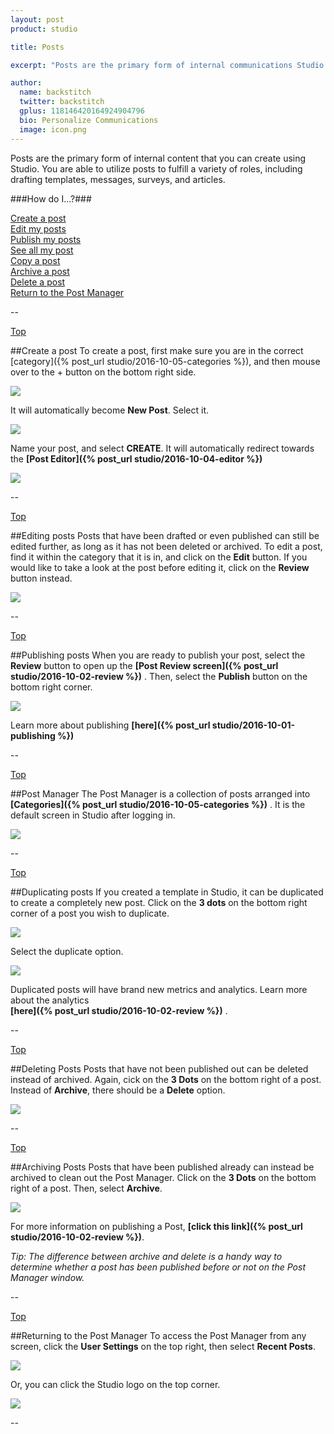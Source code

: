 ```yaml
---
layout: post
product: studio

title: Posts

excerpt: "Posts are the primary form of internal communications Studio designs and develops"

author:
  name: backstitch
  twitter: backstitch
  gplus: 118146420164924904796
  bio: Personalize Communications
  image: icon.png
---
```


Posts are the primary form of internal content that you can create using Studio. You are able to utilize posts to fulfill a variety of roles, including drafting templates, messages, surveys, and articles.

<a name='Top'></a>

###How do I...?###

[Create a post](#Create)<br />
[Edit my posts](#Edit)<br />
[Publish my posts](#Publish)<br />
[See all my post](#PostManager)<br />
[Copy a post](#Duplicate)<br />
[Archive a post](#Archive)<br />
[Delete a post](#Delete)<br />
[Return to the Post Manager](#Back)<br />

--

[Top](#Top)<br />

<a name='Create'></a>
##Create a post
To create a post, first make sure you are in the correct [category]({% post_url studio/2016-10-05-categories %}), and then mouse over to the + button on the bottom right side.

<div class="full zoomable"><img src="/images/studio/posts/new_1.png"></div>

It will automatically become **New Post**. Select it.

<div class="full zoomable"><img src="/images/studio/posts/new_post_1.png"></div>

Name your post, and select **CREATE**. It will automatically redirect towards the   **[Post Editor]({% post_url studio/2016-10-04-editor %})**

<div class="full zoomable"><img src="/images/studio/posts/new_post_2.png"></div>

--

[Top](#Top)<br />

<a name='Edit'></a>
##Editing posts
Posts that have been drafted or even published can still be edited further, as long as it has not been deleted or archived. To edit a post, find it within the category that it is in, and click on the **Edit** button. If you would like to take a look at the post before editing it, click on the **Review** button instead.

<div class="full zoomable"><img src="/images/studio/posts/edit_1.png"></div>

--

[Top](#Top)<br />

<a name='Publish'></a>
##Publishing posts
When you are ready to publish your post, select the **Review** button to open up the  **[Post Review screen]({% post_url studio/2016-10-02-review %})** . Then, select the **Publish** button on the bottom right corner.

<div class="full zoomable"><img src="/images/studio/posts/publish_1.png"></div>

Learn more about publishing **[here]({% post_url studio/2016-10-01-publishing %})**

--

[Top](#Top)<br />

<a name='PostManager'></a>
##Post Manager
The Post Manager is a collection of posts arranged into **[Categories]({% post_url studio/2016-10-05-categories %})** . It is the default screen in Studio after logging in.

<div class="full zoomable"><img src="/images/studio/posts/post_manager_1.png"></div>

--

[Top](#Top)<br />

<a name='Duplicate'></a>
##Duplicating posts
If you created a template in Studio, it can be duplicated to create a completely new post. Click on the **3 dots** on the bottom right corner of a post you wish to duplicate.

<div class="full zoomable"><img src="/images/studio/posts/duplicate_1.png"></div>

Select the duplicate option.

<div class="full zoomable"><img src="/images/studio/posts/duplicate_2.png"></div>

Duplicated posts will have brand new metrics and analytics. Learn more about the analytics  
**[here]({% post_url studio/2016-10-02-review %})** .

--

[Top](#Top)<br />

<a name='Delete'></a>
##Deleting Posts
Posts that have not been published out can be deleted instead of archived. Again, cick on the **3 Dots** on the bottom right of a post. Instead of **Archive**, there should be a **Delete** option.

<div class="full zoomable"><img src="/images/studio/posts/delete_1.png"></div>

--

[Top](#Top)<br />

<a name='Archive'></a>

##Archiving Posts
Posts that have been published already can instead be archived to clean out the Post Manager. Click on the **3 Dots** on the bottom right of a post. Then, select **Archive**.

<div class="full zoomable"><img src="/images/studio/posts/archive_1.png"></div>

For more information on publishing a Post,  **[click this link]({% post_url studio/2016-10-02-review %})**.

*Tip: The difference between archive and delete is a handy way to determine whether a post has been published before or not on the Post Manager window.*

--

[Top](#top)<br />

##Returning to the Post Manager
<a name='Back'></a>
To access the Post Manager from any screen, click the **User Settings** on the top right, then select **Recent Posts**.

<div class="full zoomable"><img src="/images/studio/posts/back_1.png"></div>

Or, you can click the Studio logo on the top corner.

<div class="full zoomable"><img src="/images/studio/posts/back_2.png"></div>

--
